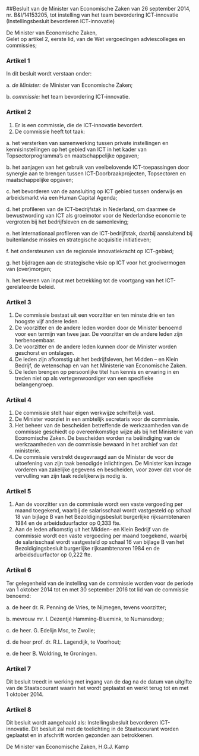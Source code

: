 <meta http-equiv='Content-Type' content='text/html; charset=utf-8' />

##Besluit van de Minister van Economische Zaken van 26 september 2014, nr. B&I/14153205, tot instelling van het team bevordering ICT-innovatie (Instellingsbesluit bevorderen ICT-innovatie)

De Minister van Economische Zaken,  
Gelet op artikel 2, eerste lid, van de Wet vergoedingen adviescolleges en commissies;

### Artikel  1  

In dit besluit wordt verstaan onder: 

a. *de Minister:* de Minister van Economische Zaken;  

b. *commissie:* het team bevordering ICT-innovatie.   

### Artikel  2  

1.  Er is een commissie, die de ICT-innovatie bevordert.   
2.  De commissie heeft tot taak: 

a. het versterken van samenwerking tussen private instellingen en kennisinstellingen op het gebied van ICT in het kader van Topsectorprogramma’s en maatschappelijke opgaven;  

b. het aanjagen van het gebruik van veelbelovende ICT-toepassingen door synergie aan te brengen tussen ICT-Doorbraakprojecten, Topsectoren en maatschappelijke opgaven;  

c. het bevorderen van de aansluiting op ICT gebied tussen onderwijs en arbeidsmarkt via een Human Capital Agenda;  

d. het profileren van de ICT-bedrijfstak in Nederland, om daarmee de bewustwording van ICT als groeimotor voor de Nederlandse economie te vergroten bij het bedrijfsleven en de samenleving;  

e. het internationaal profileren van de ICT-bedrijfstak, daarbij aansluitend bij buitenlandse missies en strategische acquisitie initiatieven;  

f. het ondersteunen van de regionale innovatiekracht op ICT-gebied;  

g. het bijdragen aan de strategische visie op ICT voor het groeivermogen van (over)morgen;  

h. het leveren van input met betrekking tot de voortgang van het ICT-gerelateerde beleid.    

### Artikel  3  

1.  De commissie bestaat uit een voorzitter en ten minste drie en ten hoogste vijf andere leden.   
2.  De voorzitter en de andere leden worden door de Minister benoemd voor een termijn van twee jaar. De voorzitter en de andere leden zijn herbenoembaar.   
3.  De voorzitter en de andere leden kunnen door de Minister worden geschorst en ontslagen.   
4.  De leden zijn afkomstig uit het bedrijfsleven, het Midden – en Klein Bedrijf, de wetenschap en van het Ministerie van Economische Zaken.   
5.  De leden brengen op persoonlijke titel hun kennis en ervaring in en treden niet op als vertegenwoordiger van een specifieke belangengroep.  

### Artikel  4  

1.  De commissie stelt haar eigen werkwijze schriftelijk vast.   
2.  De Minister voorziet in een ambtelijk secretaris voor de commissie.   
3.  Het beheer van de bescheiden betreffende de werkzaamheden van de commissie geschiedt op overeenkomstige wijze als bij het Ministerie van Economische Zaken. De bescheiden worden na beëindiging van de werkzaamheden van de commissie bewaard in het archief van dat ministerie.   
4.  De commissie verstrekt desgevraagd aan de Minister de voor de uitoefening van zijn taak benodigde inlichtingen. De Minister kan inzage vorderen van zakelijke gegevens en bescheiden, voor zover dat voor de vervulling van zijn taak redelijkerwijs nodig is.  

### Artikel  5  

1.  Aan de voorzitter van de commissie wordt een vaste vergoeding per maand toegekend, waarbij de salarisschaal wordt vastgesteld op schaal 18 van bijlage B van het Bezoldigingsbesluit burgerlijke rijksambtenaren 1984 en de arbeidsduurfactor op 0,333 fte.   
2.  Aan de leden afkomstig uit het Midden- en Klein Bedrijf van de commissie wordt een vaste vergoeding per maand toegekend, waarbij de salarisschaal wordt vastgesteld op schaal 16 van bijlage B van het Bezoldigingsbesluit burgerlijke rijksambtenaren 1984 en de arbeidsduurfactor op 0,222 fte.  

### Artikel  6  

Ter gelegenheid van de instelling van de commissie worden voor de periode van 1 oktober 2014 tot en met 30 september 2016 tot lid van de commissie benoemd: 

a. de heer dr. R. Penning de Vries, te Nijmegen, tevens voorzitter;  

b. mevrouw mr. I. Dezentjé Hamming-Bluemink, te Numansdorp;  

c. de heer. G. Edelijn Msc, te Zwolle;  

d. de heer prof. dr. R.L. Lagendijk, te Voorhout;  

e. de heer B. Woldring, te Groningen.   

### Artikel  7  

Dit besluit treedt in werking met ingang van de dag na de datum van uitgifte van de Staatscourant waarin het wordt geplaatst en werkt terug tot en met 1 oktober 2014. 

### Artikel  8  

Dit besluit wordt aangehaald als: Instellingsbesluit bevorderen ICT-innovatie. 
Dit besluit zal met de toelichting in de Staatscourant worden geplaatst en in afschrift worden gezonden aan betrokkenen.  

De 
Minister van Economische Zaken, 
H.G.J. Kamp     
